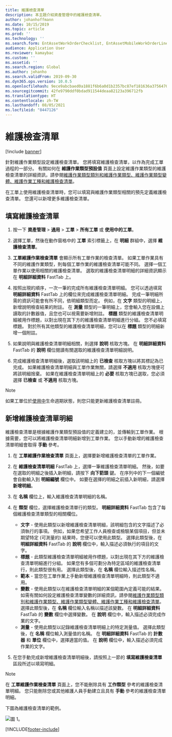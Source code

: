 ```yaml
---
title: 維護檢查清單
description: 本主題介紹資產管理中的維護檢查清單。
author: johanhoffmann
ms.date: 10/15/2019
ms.topic: article
ms.prod: ''
ms.technology: ''
ms.search.form: EntAssetWorkOrderChecklist, EntAssetMobileWorkOrderLineChecklistDetails
audience: Application User
ms.reviewer: kamaybac
ms.custom: ''
ms.assetid: ''
ms.search.region: Global
ms.author: johanho
ms.search.validFrom: 2019-09-30
ms.dyn365.ops.version: 10.0.5
ms.openlocfilehash: 9ece9abcbaed0a1881f6b6a0d1b2357bc87ef181636a37564709f62c6aa38475
ms.sourcegitcommit: 42fe9790ddf0bdad911544deaa82123a396712fb
ms.translationtype: HT
ms.contentlocale: zh-TW
ms.lasthandoff: 08/05/2021
ms.locfileid: "8447126"
---
```

# <a name="maintenance-checklists"></a>維護檢查清單

[!include [banner](../../includes/banner.md)]



針對維護作業類型設定維護檢查清單。 您將填寫維護檢查清單，以作為完成工單過程的一部分。 有關如何在 **維護作業類型預設值** 頁面上設定維護作業類型的維護檢查清單的詳細資訊，請參閱[維護作業類型類別和維護作業類型、維護作業類型變體、維護作業工種和維護檢查清單](../setup-for-work-orders/job-groups-and-job-types-variants-trades-and-checklists.md)。

在工單上使用維護檢查清單時，您可以填寫與維護作業類型相關的預先定義維護檢查清單。 您還可以新增更多維護檢查清單。


## <a name="fill-in-a-maintenance-checklist"></a>填寫維護檢查清單

1. 按一下 **資產管理** > **通用** > **工單** > **所有工單** 或 **使用中的工單**。

2. 選擇工單，然後在動作窗格中的 **工單** 索引標籤上，在 **明細** 群組中，選擇 **維護檢查清單**。

3. **工單維護作業檢查清單** 會顯示所有工單作業的檢查清單。 如果工單作業具有不同的維護作業類型，則每個工單作業的維護檢查清單可能不同。 選擇一個工單作業以使用相關的維護檢查清單。 選取的維護檢查清單明細的詳細資訊顯示在 **明細詳細資料** FastTab 上。

4. 按照出現的順序，一次一筆的完成所有維護檢查清單明細。 您可以透過填寫 **明細詳細資料** FastTab 上的欄位來完成維護檢查清單明細。 完成一筆明細所需的資訊可能會有所不同，依明細類型而定。 例如，在 **文字** 類型的明細上，新增說明檢查結果的附註。 在 **測量** 類型的一筆明細上，您會輸入您在設備上讀取的計數器值，且您也可以視需要新增附註。 **標題** 類型的維護檢查清單明細被用作標題，以對出現在其下方的維護檢查清單明細進行分組。 您不必填寫標題。 對於所有其他類型的維護檢查清單明細，您可以在 **標題** 類型的明細新增一個附註。

5. 如果說明與維護檢查清單明細相關，則選擇 **說明** 核取方塊。 在 **明細詳細資料** FastTab 的 **說明** 欄位閱讀有關選取的維護檢查清單明細說明。

6. 完成維護檢查清單明細後，選取該明細上的 **已檢查** 核取方塊以將其標記為已完成。 如果維護檢查清單明細與工單作業無關，請選擇 **不適用** 核取方塊便可將該明細捨棄。 如果在維護檢查清單明細上的 **必要** 核取方塊已選取，您必須選擇 **已檢查** 或 **不適用** 核取方塊。

>[!NOTE]
>如果工單位於[使用中](../setup-for-work-orders/work-order-lifecycle-states.md)生命週期狀態，則您只能更新維護檢查清單註冊。  


## <a name="add-a-maintenance-checklist-line"></a>新增維護檢查清單明細

維護檢查清單是根據維護作業類型預設值的定義建立的，並傳輸到工單作業。 根據需要，您可以將維護檢查清單明細新增到工單作業。 您以手動新增的維護檢查清單明細會取得 **手動** 參考。

1. 在 **工單維護作業檢查清單** 頁面上，選擇要新增維護檢查清單的工單作業。

2. 在 **維護檢查清單明細** FastTab 上，選擇一筆維護檢查清單明細。 然後，如要在選取的明細之後插入新明細，請按下 **向下箭頭** 鍵。 在序列中的下一個編號會自動輸入到 **明細編號** 欄位中。 如要在選擇的明細之前插入新明細，請選擇 **新增明細**。 

3. 在 **名稱** 欄位上，輸入維護檢查清單明細的名稱。

4. 在 **類型** 欄位，選擇維護檢查清單行的類型。 **明細詳細資料** FastTab 包含了每個維護檢查清單類型的相關欄位。
    - **文字** - 使用此類型以新增維護檢查清單明細，該明細包含的文字描述了必須執行的事項。 例如，如果您希望工作人員檢查或檢驗某個項目，但並未期望特定 (可測量的) 結果時，您便可以使用此類型。 選擇此類型後，在 **明細詳細資料** FastTab 的 **說明** 欄位中，輸入描述必須執行的項目的文字。
    - **標題** - 此類型維護檢查清單明細被用作標題，以對出現在其下方的維護檢查清單明細進行分組。 如果您有多個可劃分為特定區域的維護檢查清單行，則此類型很有用。 選擇此類型後，在 **名稱** 欄位輸入描述性名稱。
    - **範本** - 當您在工單作業上手動新增維護檢查清單明細時，則此類型不適用。  
    - **變數** - 使用此類型以在維護檢查清單明細的某個範圍內定義可能的結果。 如需有關如何設定維護檢查清單變數的詳細資訊，請參閱[維護作業類型類別和維護作業類型、維護作業類型變體、維護作業工種和維護檢查清單](../setup-for-work-orders/job-groups-and-job-types-variants-trades-and-checklists.md)。 選擇此類型後，在 **名稱** 欄位輸入名稱以描述該變數。 在 **明細詳細資料** FastTab 的 **變數** 欄位中選擇變數。 在 **說明** 欄位中，輸入描述必須完成作業的文字。
    - **測量** - 使用此類型以記錄維護檢查清單明細上的特定測量值。 選擇此類型後，在 **名稱** 欄位輸入測量值的名稱。 在 **明細詳細資料** FastTab 的 **計數器** 和 **單位** 欄位中，選擇適當的值。 在 **說明** 欄位中，輸入描述必須完成作業的文字。

5. 在您手動完成新增維護檢查清單明細後，請按照上一節的 **填寫維護檢查清單** 區段所述以填寫明細。

>[!NOTE]
>在 **工單維護作業檢查清單** 頁面上，您不能刪除具有 **工作類型** 參考的維護檢查清單明細。 您只能刪除您或其他維護人員手動建立且具有 **手動** 參考的維護檢查清單明細。

下圖為維護檢查清單的範例。

![圖 1。](media/14-work-orders.png)



[!INCLUDE[footer-include](../../../includes/footer-banner.md)]